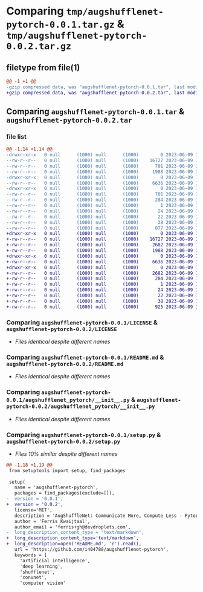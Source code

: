 # Comparing `tmp/augshufflenet-pytorch-0.0.1.tar.gz` & `tmp/augshufflenet-pytorch-0.0.2.tar.gz`

## filetype from file(1)

```diff
@@ -1 +1 @@
-gzip compressed data, was "augshufflenet-pytorch-0.0.1.tar", last modified: Fri Jun  9 15:00:09 2023, max compression
+gzip compressed data, was "augshufflenet-pytorch-0.0.2.tar", last modified: Fri Jun  9 15:03:09 2023, max compression
```

## Comparing `augshufflenet-pytorch-0.0.1.tar` & `augshufflenet-pytorch-0.0.2.tar`

### file list

```diff
@@ -1,14 +1,14 @@
-drwxr-xr-x   0 null      (1000) null      (1000)        0 2023-06-09 15:00:09.238132 augshufflenet-pytorch-0.0.1/
--rw-r--r--   0 null      (1000) null      (1000)    16727 2023-06-09 13:48:21.000000 augshufflenet-pytorch-0.0.1/LICENSE
--rw-r--r--   0 null      (1000) null      (1000)      701 2023-06-09 15:00:09.238132 augshufflenet-pytorch-0.0.1/PKG-INFO
--rw-r--r--   0 null      (1000) null      (1000)     1988 2023-06-09 14:58:10.000000 augshufflenet-pytorch-0.0.1/README.md
-drwxr-xr-x   0 null      (1000) null      (1000)        0 2023-06-09 15:00:09.238132 augshufflenet-pytorch-0.0.1/augshufflenet_pytorch/
--rw-r--r--   0 null      (1000) null      (1000)     6636 2023-06-09 14:54:31.000000 augshufflenet-pytorch-0.0.1/augshufflenet_pytorch/__init__.py
-drwxr-xr-x   0 null      (1000) null      (1000)        0 2023-06-09 15:00:09.238132 augshufflenet-pytorch-0.0.1/augshufflenet_pytorch.egg-info/
--rw-r--r--   0 null      (1000) null      (1000)      701 2023-06-09 15:00:09.000000 augshufflenet-pytorch-0.0.1/augshufflenet_pytorch.egg-info/PKG-INFO
--rw-r--r--   0 null      (1000) null      (1000)      284 2023-06-09 15:00:09.000000 augshufflenet-pytorch-0.0.1/augshufflenet_pytorch.egg-info/SOURCES.txt
--rw-r--r--   0 null      (1000) null      (1000)        1 2023-06-09 15:00:09.000000 augshufflenet-pytorch-0.0.1/augshufflenet_pytorch.egg-info/dependency_links.txt
--rw-r--r--   0 null      (1000) null      (1000)       24 2023-06-09 15:00:09.000000 augshufflenet-pytorch-0.0.1/augshufflenet_pytorch.egg-info/requires.txt
--rw-r--r--   0 null      (1000) null      (1000)       22 2023-06-09 15:00:09.000000 augshufflenet-pytorch-0.0.1/augshufflenet_pytorch.egg-info/top_level.txt
--rw-r--r--   0 null      (1000) null      (1000)       38 2023-06-09 15:00:09.238132 augshufflenet-pytorch-0.0.1/setup.cfg
--rw-r--r--   0 null      (1000) null      (1000)      877 2023-06-09 13:50:54.000000 augshufflenet-pytorch-0.0.1/setup.py
+drwxr-xr-x   0 null      (1000) null      (1000)        0 2023-06-09 15:03:09.643524 augshufflenet-pytorch-0.0.2/
+-rw-r--r--   0 null      (1000) null      (1000)    16727 2023-06-09 13:48:21.000000 augshufflenet-pytorch-0.0.2/LICENSE
+-rw-r--r--   0 null      (1000) null      (1000)     2682 2023-06-09 15:03:09.642524 augshufflenet-pytorch-0.0.2/PKG-INFO
+-rw-r--r--   0 null      (1000) null      (1000)     1988 2023-06-09 14:58:10.000000 augshufflenet-pytorch-0.0.2/README.md
+drwxr-xr-x   0 null      (1000) null      (1000)        0 2023-06-09 15:03:09.642524 augshufflenet-pytorch-0.0.2/augshufflenet_pytorch/
+-rw-r--r--   0 null      (1000) null      (1000)     6636 2023-06-09 14:54:31.000000 augshufflenet-pytorch-0.0.2/augshufflenet_pytorch/__init__.py
+drwxr-xr-x   0 null      (1000) null      (1000)        0 2023-06-09 15:03:09.642524 augshufflenet-pytorch-0.0.2/augshufflenet_pytorch.egg-info/
+-rw-r--r--   0 null      (1000) null      (1000)     2682 2023-06-09 15:03:09.000000 augshufflenet-pytorch-0.0.2/augshufflenet_pytorch.egg-info/PKG-INFO
+-rw-r--r--   0 null      (1000) null      (1000)      284 2023-06-09 15:03:09.000000 augshufflenet-pytorch-0.0.2/augshufflenet_pytorch.egg-info/SOURCES.txt
+-rw-r--r--   0 null      (1000) null      (1000)        1 2023-06-09 15:03:09.000000 augshufflenet-pytorch-0.0.2/augshufflenet_pytorch.egg-info/dependency_links.txt
+-rw-r--r--   0 null      (1000) null      (1000)       24 2023-06-09 15:03:09.000000 augshufflenet-pytorch-0.0.2/augshufflenet_pytorch.egg-info/requires.txt
+-rw-r--r--   0 null      (1000) null      (1000)       22 2023-06-09 15:03:09.000000 augshufflenet-pytorch-0.0.2/augshufflenet_pytorch.egg-info/top_level.txt
+-rw-r--r--   0 null      (1000) null      (1000)       38 2023-06-09 15:03:09.643524 augshufflenet-pytorch-0.0.2/setup.cfg
+-rw-r--r--   0 null      (1000) null      (1000)      925 2023-06-09 15:02:55.000000 augshufflenet-pytorch-0.0.2/setup.py
```

### Comparing `augshufflenet-pytorch-0.0.1/LICENSE` & `augshufflenet-pytorch-0.0.2/LICENSE`

 * *Files identical despite different names*

### Comparing `augshufflenet-pytorch-0.0.1/README.md` & `augshufflenet-pytorch-0.0.2/README.md`

 * *Files identical despite different names*

### Comparing `augshufflenet-pytorch-0.0.1/augshufflenet_pytorch/__init__.py` & `augshufflenet-pytorch-0.0.2/augshufflenet_pytorch/__init__.py`

 * *Files identical despite different names*

### Comparing `augshufflenet-pytorch-0.0.1/setup.py` & `augshufflenet-pytorch-0.0.2/setup.py`

 * *Files 10% similar despite different names*

```diff
@@ -1,18 +1,19 @@
 from setuptools import setup, find_packages
 
 setup(
   name = 'augshufflenet-pytorch',
   packages = find_packages(exclude=[]),
-  version = '0.0.1',
+  version = '0.0.2',
   license='MIT',
   description = 'AugShuffleNet: Communicate More, Compute Less - Pytorch',
   author = 'Ferris Kwaijtaal',
   author_email = 'ferris+gh@devdroplets.com',
-  long_description_content_type = 'text/markdown',
+  long_description_content_type='text/markdown',
+  long_description=open('README.md', 'r').read(),
   url = 'https://github.com/i404788/augshufflenet-pytorch',
   keywords = [
     'artificial intelligence',
     'deep learning',
     'shufflenet',
     'convnet',
     'computer vision'
```

